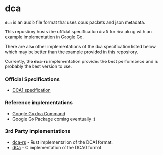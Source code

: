 dca
====
`dca` is an audio file format that uses opus packets and json metadata.

This repository hosts the official specification draft for `dca` along with
an example implementation in Google Go.

There are also other implementations of the dca specification listed  below
which may be better than the example provided in this repository.

Currently, the **dca-rs** implementation provides the best performance and is 
probably the best version to use.

### Official Specifications
* [DCA1 specification](https://github.com/bwmarrin/dca/wiki/DCA1-specification)

### Reference implementations
* [Google Go dca Command](https://github.com/bwmarrin/dca/tree/master/cmd/dca)
* Google Go Package coming eventually :)

### 3rd Party implementations
* [dca-rs](https://github.com/nstafie/dca-rs) - Rust implementation of the DCA1 format.
* [dCa](https://github.com/uppfinnarn/dca) - C implementation of the DCA0 format

